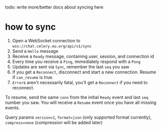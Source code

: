 todo: write more/better docs about syncing here

# how to sync

1. Open a WebSocket connection to `wss://chat.celery.eu.org/api/v1/sync`
2. Send a `Hello` message
3. Receive a `Ready` message, containing user, session, and connection id
4. Every time you receive a `Ping`, immediately respond with a `Pong`
5. Updates are sent via `Sync`, remember the last `seq` you saw
6. If you get a `Reconnect`, disconnect and start a new connection. Resume if
   `can_resume` is true.
7. `Error`s aren't necessarily fatal, you'll get a `Reconnect` if you need to
   reconnect.

To resume, send the same `conn` from the initial `Ready` event and last `seq`
number you saw. You will receive a `Resume` event once you have all missing
events.

Query params `version=1`, `format=json` (only supported format currently),
`compress=none` (compression will be added later)
